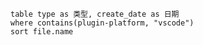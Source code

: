 ```dataview
table type as 类型, create_date as 日期 
where contains(plugin-platform, "vscode")
sort file.name
```

